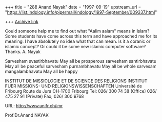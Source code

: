 +++
title = "288 Anand Nayak"
date = "1997-09-19"
upstream_url = "https://list.indology.info/pipermail/indology/1997-September/009337.html"

+++
[Archive link](https://list.indology.info/pipermail/indology/1997-September/009337.html)

Could someone help me to find out what "Aalim aalam" means in Islam? Some
students have come across this term and have approached me for its meaning.
I have absolutely no idea what that can mean.   Is it a coranic or islamic
concept? Or could it be some new islamic  computer software?  Thanks.  A.
Nayak

Sarvesham svastirbhavatu        May all be prosperous
sarvesham santirbhavatu         May all be  peaceful
sarvesham purnambhavatu         May all be whole
sarvesam mangalambhavatu        May all be happy

INSTITUT DE MISSIOLOGIE ET DE SCIENCE DES RELIGIONS
INSTITUT FUER MISSIONS- UND RELIGIONSWISSENSCHAFTEN
Université de Fribourg
Route du Jura
CH-1700 Fribourg
Tel:    026/ 300 74 38 (Office)
        026/ 475 27 91 (Private)
Fax;    026/ 300 9768

URL: http://www.unifr.ch/imr

Prof.Dr.Anand NAYAK        



